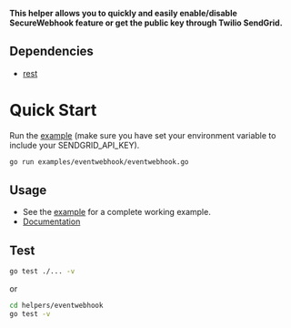 **This helper allows you to quickly and easily enable/disable SecureWebhook feature or get the public key through Twilio SendGrid.**

## Dependencies

- [rest](https://github.com/sendgrid/rest)

# Quick Start

Run the [example](https://github.com/sendgrid/sendgrid-go/blob/master/examples/eventwebhook/eventwebhook.go) (make sure you have set your environment variable to include your SENDGRID_API_KEY).
```bash
go run examples/eventwebhook/eventwebhook.go
```

## Usage

- See the [example](https://github.com/sendgrid/sendgrid-go/blob/master/examples/eventwebhook/eventwebhook.go) for a complete working example.
- [Documentation](https://sendgrid.com/docs/for-developers/tracking-events/)

## Test

```bash
go test ./... -v
```

or

```bash
cd helpers/eventwebhook
go test -v
```

